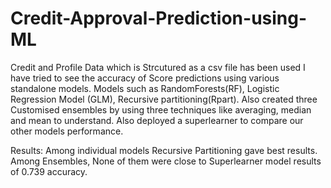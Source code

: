 # Credit-Approval-Prediction-using-ML
Credit and Profile Data which is Strcutured as a csv file has been used
I have tried to see the accuracy of Score predictions using various standalone models.
Models such as RandomForests(RF), Logistic Regression Model (GLM), Recursive partitioning(Rpart).
Also created three Customised ensembles by using three techniques like averaging, median and mean to understand.
Also deployed a superlearner to compare our other models performance.

Results:
Among individual models Recursive Partitioning gave best results. 
Among Ensembles, None of them were close to Superlearner model results of 0.739 accuracy.

